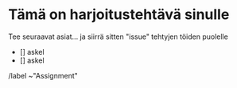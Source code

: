 # Tämä on harjoitustehtävä sinulle


Tee seuraavat asiat... ja siirrä sitten "issue" tehtyjen töiden puolelle


- [] askel
- [] askel


/label ~"Assignment"
